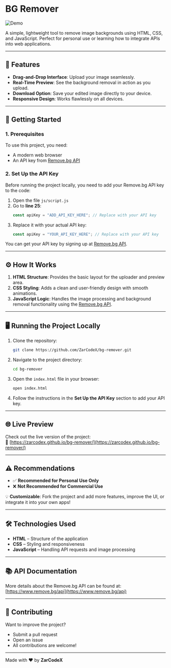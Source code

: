 # BG Remover  
![Demo](https://static.remove.bg/remove-bg-web/9ccf4df7f622ea6e4c183e71a96ca8fe144ac720/assets/api_thumb-450fd4fc2befdf499fa4c560f8f74aa2d6356013de373e8267f6b0bc7a5768ff.png)  

A simple, lightweight tool to remove image backgrounds using HTML, CSS, and JavaScript. Perfect for personal use or learning how to integrate APIs into web applications.

---

## 🚀 Features
- **Drag-and-Drop Interface**: Upload your image seamlessly.
- **Real-Time Preview**: See the background removal in action as you upload.
- **Download Option**: Save your edited image directly to your device.
- **Responsive Design**: Works flawlessly on all devices.

---

## 🧰 Getting Started

### 1. Prerequisites
To use this project, you need:
- A modern web browser
- An API key from [Remove.bg API](https://www.remove.bg/api)

### 2. Set Up the API Key
Before running the project locally, you need to add your Remove.bg API key to the code:

1. Open the file `js/script.js`  
2. Go to **line 25**:
   ```javascript
   const apiKey = "ADD_API_KEY_HERE"; // Replace with your API key
   ```
3. Replace it with your actual API key:
   ```javascript
   const apiKey = "YOUR_API_KEY_HERE"; // Replace with your API key
   ```

You can get your API key by signing up at [Remove.bg API](https://www.remove.bg/api).

---

## ⚙️ How It Works
1. **HTML Structure**: Provides the basic layout for the uploader and preview area.  
2. **CSS Styling**: Adds a clean and user-friendly design with smooth animations.  
3. **JavaScript Logic**: Handles the image processing and background removal functionality using the [Remove.bg API](https://www.remove.bg/api).

---

## 🖥️ Running the Project Locally
1. Clone the repository:
   ```bash
   git clone https://github.com/ZarCodeX/bg-remover.git
   ```
2. Navigate to the project directory:
   ```bash
   cd bg-remover
   ```
3. Open the `index.html` file in your browser:
   ```bash
   open index.html
   ```
4. Follow the instructions in the **Set Up the API Key** section to add your API key.

---

## 🌐 Live Preview
Check out the live version of the project:  
🔗 [https://zarcodex.github.io/bg-remover/](https://zarcodex.github.io/bg-remover/)

---

## ⚠️ Recommendations
- ✅ **Recommended for Personal Use Only**
- ❌ **Not Recommended for Commercial Use**

💡 **Customizable**: Fork the project and add more features, improve the UI, or integrate it into your own apps!

---

## 🛠 Technologies Used
- **HTML** – Structure of the application  
- **CSS** – Styling and responsiveness  
- **JavaScript** – Handling API requests and image processing

---

## 📚 API Documentation
More details about the Remove.bg API can be found at:  
[https://www.remove.bg/api](https://www.remove.bg/api)

---

## 🤝 Contributing
Want to improve the project?  
- Submit a pull request  
- Open an issue  
- All contributions are welcome!

---

Made with ❤️ by **ZarCodeX**  
